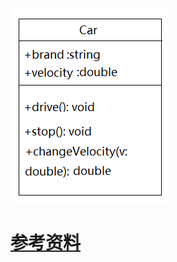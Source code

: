 
![img](http://github.com/sktwj/learning/blob/master/notes/raw/uml_class_example.png)


# [参考资料](https://blog.csdn.net/ibukikonoha/article/details/80643959)